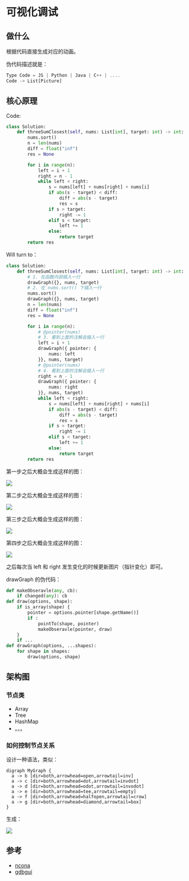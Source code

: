 # 可视化调试

## 做什么

根据代码直接生成对应的动画。

伪代码描述就是：

```ts
Type Code = JS | Python | Java | C++ | ....
Code -> List[Picture]
```

## 核心原理

Code:

```py
class Solution:
    def threeSumClosest(self, nums: List[int], target: int) -> int:
        nums.sort()
        n = len(nums)
        diff = float("inf")
        res = None

        for i in range(n):
            left = i + 1
            right = n - 1
            while left < right:
                s = nums[left] + nums[right] + nums[i]
                if abs(s - target) < diff:
                    diff = abs(s - target)
                    res = s
                if s > target:
                    right -= 1
                elif s < target:
                    left += 1
                else:
                    return target
        return res
```

Will turn to：

```py
class Solution:
    def threeSumClosest(self, nums: List[int], target: int) -> int:
        # 1. 在函数内部插入一行
        drawGraph({}, nums, target)
        # 2. 在 nums.sort() 下插入一行
        nums.sort()
        drawGraph({}, nums, target)
        n = len(nums)
        diff = float("inf")
        res = None

        for i in range(n):
            # @pointer(nums)
            # 3. 看到上面的注解会插入一行
            left = i + 1
            drawGraph({ pointer: {
                nums: left
            }}, nums, target)
            # @pointer(nums)
            # 4. 看到上面的注解会插入一行
            right = n - 1
            drawGraph({ pointer: {
                nums: right
            }}, nums, target)
            while left < right:
                s = nums[left] + nums[right] + nums[i]
                if abs(s - target) < diff:
                    diff = abs(s - target)
                    res = s
                if s > target:
                    right -= 1
                elif s < target:
                    left += 1
                else:
                    return target
        return res
```

第一步之后大概会生成这样的图：

![](https://tva1.sinaimg.cn/large/007S8ZIlly1gfu805nd4mj30ol07taag.jpg)

第二步之后大概会生成这样的图：

![](https://tva1.sinaimg.cn/large/007S8ZIlly1gfu7zjlxbfj30lr056wes.jpg)

第三步之后大概会生成这样的图：

![](https://tva1.sinaimg.cn/large/007S8ZIlly1gfu813p4tij30m208d74s.jpg)

第四步之后大概会生成这样的图：

![](https://tva1.sinaimg.cn/large/007S8ZIlly1gfu81iyc9rj30qh0an750.jpg)

之后每次当 left 和 right 发生变化的时候更新图片（指针变化）即可。

drawGraph 的伪代码：

```py
def makeObseravle(any, cb):
    if changed(any): cb
def draw(options, shape):
    if is_array(shape) {
        pointer = options.pointer[shape.getName()]
        if :
            pointTo(shape, pointer)
            makeObseravle(pointer, draw)
    }
    if ...
def drawGraph(options, ...shapes):
    for shape in shapes:
        draw(options, shape)

```

## 架构图

### 节点类

- Array
- Tree
- HashMap
- 。。。

### 如何控制节点关系

设计一种语法，类似：

```
digraph MyGraph {
  a -> b [dir=both,arrowhead=open,arrowtail=inv]
  a -> c [dir=both,arrowhead=dot,arrowtail=invdot]
  a -> d [dir=both,arrowhead=odot,arrowtail=invodot]
  a -> e [dir=both,arrowhead=tee,arrowtail=empty]
  a -> f [dir=both,arrowhead=halfopen,arrowtail=crow]
  a -> g [dir=both,arrowhead=diamond,arrowtail=box]
}

```

生成：

![](https://tva1.sinaimg.cn/large/007S8ZIlly1gfu7oww70dj30fn04bt91.jpg)

## 参考

- [ncona](https://ncona.com/2020/06/create-diagrams-with-code-using-graphviz/)
- [gdbgui](https://github.com/cs01/gdbgui)
